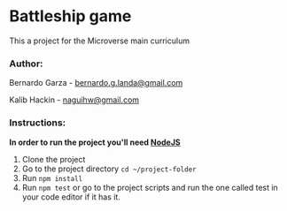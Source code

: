 # Battleship game
This a project for the Microverse main curriculum
### Author:
Bernardo Garza - [bernardo.g.landa@gmail.com](bernardo.g.landa@gmail.com)

Kalib Hackin - [naguihw@gmail.com](naguihw@gmail.com)
### Instructions:
**In order to run the project you'll need [NodeJS](https://nodejs.org)**
1. Clone the project
2. Go to the project directory `cd ~/project-folder`
3. Run `npm install`
4. Run `npm test` or go to the project scripts and run the one called test in your code editor if it has it.
